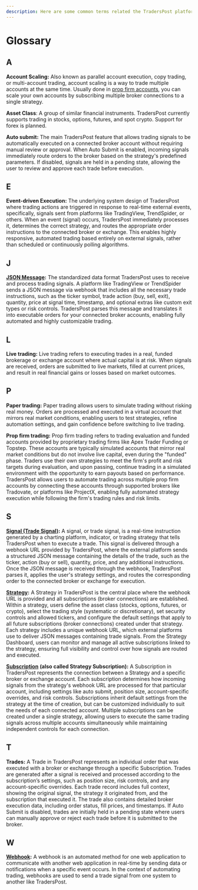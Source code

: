 ```yaml
---
description: Here are some common terms related the TradersPost platform and its use.
---
```


# Glossary

## A

**Account Scaling:** Also known as parallel account execution, copy trading, or multi-account trading, account scaling is a way to trade multiple accounts at the same time. Usually done in [prop firm accounts](../assets/prop-firm-trading.md), you can scale your own accounts by subscribing multiple broker connections to a single strategy.

**Asset Class**: A group of similar financial instruments. TradersPost currently supports trading in stocks, options, futures, and spot crypto. Support for forex is planned.

**Auto submit:** The main TradersPost feature that allows trading signals to be automatically executed on a connected broker account without requiring manual review or approval. When Auto Submit is enabled, incoming signals immediately route orders to the broker based on the strategy's predefined parameters. If disabled, signals are held in a pending state, allowing the user to review and approve each trade before execution.

## E

**Event-driven Execution:** The underlying system design of TradersPost where trading actions are triggered in response to real-time external events, specifically, signals sent from platforms like TradingView, TrendSpider, or others. When an event (signal) occurs, TradersPost immediately processes it, determines the correct strategy, and routes the appropriate order instructions to the connected broker or exchange. This enables highly responsive, automated trading based entirely on external signals, rather than scheduled or continuously polling algorithms.

## J

[**JSON Message**](../core-concepts/signals/json-message-template-creator.md)**:** The standardized data format TradersPost uses to receive and process trading signals. A platform like TradingView or TrendSpider sends a JSON message via webhook that includes all the necessary trade instructions, such as the ticker symbol, trade action (buy, sell, exit), quantity, price at signal time, timestamp, and optional extras like custom exit types or risk controls. TradersPost parses this message and translates it into executable orders for your connected broker accounts, enabling fully automated and highly customizable trading.

## L

**Live trading:** Live trading refers to executing trades in a real, funded brokerage or exchange account where actual capital is at risk. When signals are received, orders are submitted to live markets, filled at current prices, and result in real financial gains or losses based on market outcomes.

## P

**Paper trading:** Paper trading allows users to simulate trading without risking real money. Orders are processed and executed in a virtual account that mirrors real market conditions, enabling users to test strategies, refine automation settings, and gain confidence before switching to live trading.

**Prop firm trading:** Prop firm trading refers to trading evaluation and funded accounts provided by proprietary trading firms like Apex Trader Funding or Topstep. These accounts are typically simulated accounts that mirror real market conditions but do not involve live capital, even during the "funded" phase. Traders use their own strategies to meet the firm's profit and risk targets during evaluation, and upon passing, continue trading in a simulated environment with the opportunity to earn payouts based on performance. TradersPost allows users to automate trading across multiple prop firm accounts by connecting these accounts through supported brokers like Tradovate, or platforms like ProjectX, enabling fully automated strategy execution while following the firm's trading rules and risk limits.

## S

[**Signal (Trade Signal)**](../core-concepts/signals/)**:** A signal, or trade signal, is a real-time instruction generated by a charting platform, indicator, or trading strategy that tells TradersPost when to execute a trade. This signal is delivered through a webhook URL provided by TradersPost, where the external platform sends a structured JSON message containing the details of the trade, such as the ticker, action (buy or sell), quantity, price, and any additional instructions. Once the JSON message is received through the webhook, TradersPost parses it, applies the user's strategy settings, and routes the corresponding order to the connected broker or exchange for execution.

[**Strategy**](../core-concepts/strategies.md)**:** A Strategy in TradersPost is the central place where the webhook URL is provided and all subscriptions (broker connections) are established. Within a strategy, users define the asset class (stocks, options, futures, or crypto), select the trading style (systematic or discretionary), set security controls and allowed tickers, and configure the default settings that apply to all future subscriptions (broker connections) created under that strategy. Each strategy includes a unique webhook URL, which external platforms use to deliver JSON messages containing trade signals. From the Strategy Dashboard, users can monitor and manage all active subscriptions linked to the strategy, ensuring full visibility and control over how signals are routed and executed.

[**Subscription**](../core-concepts/subscriptions.md) **(also called Strategy Subscription):** A Subscription in TradersPost represents the connection between a Strategy and a specific broker or exchange account. Each subscription determines how incoming signals from the strategy's webhook URL are processed for that particular account, including settings like auto submit, position size, account-specific overrides, and risk controls. Subscriptions inherit default settings from the strategy at the time of creation, but can be customized individually to suit the needs of each connected account. Multiple subscriptions can be created under a single strategy, allowing users to execute the same trading signals across multiple accounts simultaneously while maintaining independent controls for each connection.

## T

**Trades:** A Trade in TradersPost represents an individual order that was executed with a broker or exchange through a specific Subscription. Trades are generated after a signal is received and processed according to the subscription’s settings, such as position size, risk controls, and any account-specific overrides. Each trade record includes full context, showing the original signal, the strategy it originated from, and the subscription that executed it. The trade also contains detailed broker execution data, including order status, fill prices, and timestamps. If Auto Submit is disabled, trades are initially held in a pending state where users can manually approve or reject each trade before it is submitted to the broker.

## W

[**Webhook**](../core-concepts/signals/webhooks.md)**:** A webhook is an automated method for one web application to communicate with another web application in real-time by sending data or notifications when a specific event occurs. In the context of automating trading, webhooks are used to send a trade signal from one system to another like TradersPost.
